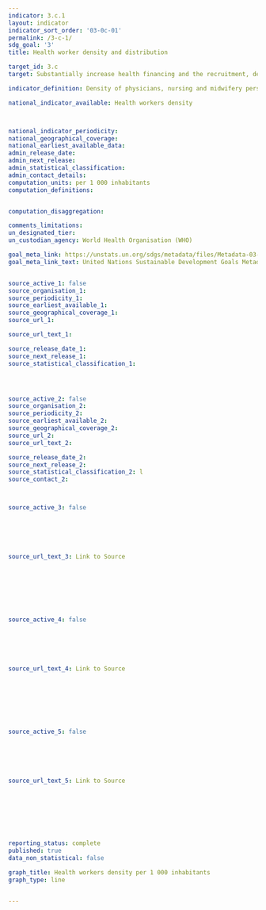 ```yaml
---
indicator: 3.c.1
layout: indicator
indicator_sort_order: '03-0c-01'
permalink: /3-c-1/
sdg_goal: '3'
title: Health worker density and distribution

target_id: 3.c
target: Substantially increase health financing and the recruitment, development, training and retention of the health workforce in developing countries, especially in least developed countries and small island developing States

indicator_definition: Density of physicians, nursing and midwifery personnel, dentistry personnel, and pharmaceutical personnel per 1 000 inhabitants

national_indicator_available: Health workers density



national_indicator_periodicity:
national_geographical_coverage:
national_earliest_available_data:
admin_release_date:
admin_next_release:
admin_statistical_classification:  
admin_contact_details:
computation_units: per 1 000 inhabitants
computation_definitions:


computation_disaggregation:  

comments_limitations:
un_designated_tier:
un_custodian_agency: World Health Organisation (WHO)

goal_meta_link: https://unstats.un.org/sdgs/metadata/files/Metadata-03-0C-01.pdf
goal_meta_link_text: United Nations Sustainable Development Goals Metadata (PDF 207 KB)


source_active_1: false
source_organisation_1:
source_periodicity_1:
source_earliest_available_1:
source_geographical_coverage_1:
source_url_1:

source_url_text_1:

source_release_date_1:
source_next_release_1:
source_statistical_classification_1:




source_active_2: false
source_organisation_2:
source_periodicity_2:
source_earliest_available_2:
source_geographical_coverage_2:
source_url_2:
source_url_text_2:

source_release_date_2:
source_next_release_2:
source_statistical_classification_2: l
source_contact_2:



source_active_3: false






source_url_text_3: Link to Source








source_active_4: false






source_url_text_4: Link to Source








source_active_5: false






source_url_text_5: Link to Source








reporting_status: complete
published: true
data_non_statistical: false

graph_title: Health workers density per 1 000 inhabitants
graph_type: line


---
```

